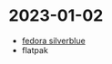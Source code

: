 # 2023-01-02

* [fedora silverblue](https://docs.fedoraproject.org/en-US/fedora-silverblue/getting-started/)
* flatpak

